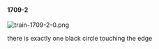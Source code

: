 #### 1709-2
![train-1709-2-0.png](https://github.com/lil-lab/nlvr/raw/master/nlvr/train/images/35/train-1709-2-0.png "train-1709-2-0.png")

there is exactly one black circle touching the edge